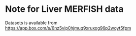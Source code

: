 # Note for Liver MERFISH data

Datasets is available from https://app.box.com/s/6nz5vlp0hjmuq9xruxog96p2woyt5fpm